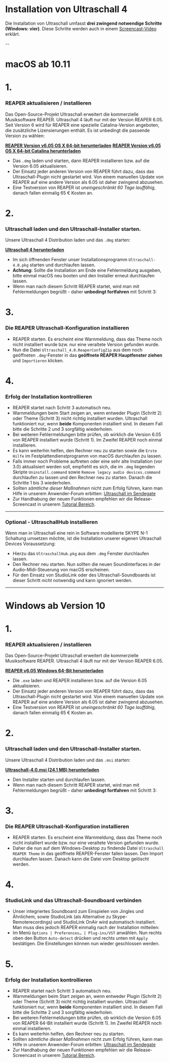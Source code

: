 # Installation von Ultraschall 4

Die Installation von Ultraschall umfasst **drei zwingend notwendige Schritte (Windows: vier)**.
Diese Schritte werden auch in einem [Screencast-Video](https://youtu.be/RTshDTPBMes) erklärt.

--

# macOS ab 10.11

# 1.

### REAPER aktualisieren / installieren

Das Open-Source-Projekt Ultraschall erweitert die kommerzielle Musiksoftware REAPER. Ultraschall 4 läuft nur mit der Version REAPER 6.05. Seit Version 6 wird für REAPER eine spezielle Catalina-Version angeboten, die zusätzliche Lizensierungen enthält. Es ist unbedingt die passende Version zu wählen: 

[**REAPER Version v6.05 OS X 64-bit herunterladen**](https://www.reaper.fm/files/6.x/reaper605_x86_64.dmg)
[**REAPER Version v6.05 OS X 64-bit Catalina herunterladen**](https://www.reaper.fm/files/6.x/reaper605_x86_64_catalina.dmgg)

* Das `.dmg` laden und starten, dann REAPER installieren bzw. auf die Version 6.05 aktualisieren.
* Der Einsatz jeder anderen Version von REAPER führt dazu, dass das Ultraschall-Plugin nicht gestartet wird. Von einem manuellen Update von REAPER auf eine andere Version als 6.05 ist daher zwingend abzusehen.
* Eine Testversion von REAPER ist _uneingeschränkt 60 Tage lauffähig_, danach fallen einmalig 65 € Kosten an.

# 2.

### Ultraschall laden und den Ultraschall-Installer starten.

Unsere Ultraschall 4 Distribution laden und das `.dmg` starten:

[**Ultraschall 4 herunterladen**](http://url.ultraschall-podcast.de/us4mac)

* Im sich öffnenden Fenster unser Installationsprogramm `Ultraschall-4.0.pkg` starten und durchlaufen lassen.
* **Achtung:** Sollte die Installation am Ende eine Fehlermeldung ausgeben, bitte einmal macOS neu booten und den Installer erneut durchlaufen lassen.
* Wenn man nach diesem Schritt REAPER startet, wird man mit Fehlermeldungen begrüßt - daher **unbedingt fortfahren** mit Schritt 3:

# 3.

### Die REAPER Ultraschall-Konfiguration installieren

* REAPER starten. Es erscheint eine Warnmeldung, dass das Theme noch nicht installiert wurde bzw. nur eine veraltete Version gefunden wurde.
* Nun die Datei `Ultraschall_4.0.ReaperConfigZip` aus dem noch geöffneten `.dmg`-Fenster in das **geöffnete REAPER Hauptfenster ziehen** und `Importieren` klicken.

# 4.

### Erfolg der Installation kontrollieren

* REAPER startet nach Schritt 3 automatisch neu.
* Warnmeldungen beim Start zeigen an, wenn entweder Plugin (Schritt 2) oder Theme (Schritt 3) nicht richtig installiert wurden. Ultraschall funktioniert nur, wenn **beide** Komponenten installiert sind. In diesem Fall bitte die Schritte 2 und 3 sorgfältig wiederholen.
* Bei weiteren Fehlermeldungen bitte prüfen, ob wirklich die Version 6.05 von REAPER installiert wurde (Schritt 1). Im Zweifel REAPER noch einmal installieren.
* Es kann weiterhin helfen, den Rechner neu zu starten sowie die `Erste Hilfe` im Festplattendienstprogramm von macOS durchlaufen zu lassen.
* Falls immer noch Probleme auftreten oder eine sehr alte Installation (vor 3.0) aktualisiert werden soll, empfiehlt es sich, die im `.dmg` liegenden Skripte `Uninstall.command` sowie `Remove legacy audio devices.command` durchlaufen zu lassen und den Rechner neu zu starten. Danach die Schritte 1 bis 3 wiederholen.
* Sollten _sämtliche dieser Maßnahmen_ nicht zum Erfolg führen, kann man Hilfe in unserem Anwender-Forum erbitten: [Ultraschall im Sendegate](https://sendegate.de/c/ultraschall)
* Zur Handhabung der neuen Funktionen empfehlen wir die Release-Screencast in unserem [Tutorial Bereich](http://ultraschall.fm/tutorials/).

---

### Optional - UltraschallHub installieren

Wenn man in Ultraschall eine rein in Software modellierte SKYPE N-1 Schaltung umsetzen möchte, ist die Installation unserer eigenen Ultraschall Devices Voraussetzung:

* Hierzu das `UltraschallHub.pkg` aus dem `.dmg` Fenster durchlaufen lassen.
* Den Rechner neu starten. Nun sollten die neuen Soundinterfaces in der Audio-Midi-Steuerung von macOS erscheinen.
* Für den Einsatz von StudioLink oder des Ultraschall-Soundboards ist dieser Schritt _nicht_ notwendig und kann ignoriert werden.

---

# Windows ab Version 10

# 1.

### REAPER aktualisieren / installieren

Das Open-Source-Projekt Ultraschall erweitert die kommerzielle Musiksoftware REAPER. Ultraschall 4 läuft nur mit der Version REAPER 6.05.

[**REAPER v6.05 Windows 64-Bit herunterladen**](https://www.reaper.fm/files/6.x/reaper605_x64-install.exe)

* Die `.exe` laden und REAPER installieren bzw. auf die Version 6.05 aktualisieren.
* Der Einsatz jeder anderen Version von REAPER führt dazu, dass das Ultraschall-Plugin nicht gestartet wird. Von einem manuellen Update von REAPER auf eine andere Version als 6.05 ist daher zwingend abzusehen.
* Eine Testversion von REAPER ist _uneingeschränkt 60 Tage lauffähig_, danach fallen einmalig 65 € Kosten an.

# 2.

### Ultraschall laden und den Ultraschall-Installer starten.

Unsere Ultraschall 4 Distribution laden und das `.msi` starten:

[**Ultraschall-4.0.msi (24.1 MB) herunterladen**](http://url.ultraschall-podcast.de/us4win)

* Den Installer starten und durchlaufen lassen.
* Wenn man nach diesem Schritt REAPER startet, wird man mit Fehlermeldungen begrüßt - daher **unbedingt fortfahren** mit Schritt 3:

# 3.

### Die REAPER Ultraschall-Konfiguration installieren

* REAPER starten. Es erscheint eine Warnmeldung, dass das Theme noch nicht installiert wurde bzw. nur eine veraltete Version gefunden wurde.
* Daher die nun auf dem Windows-Desktop zu findende Datei `Ultraschall REAPER Theme` in das geöffnete REAPER-Fenster fallen lassen. Den Import durchlaufen lassen. Danach kann die Datei vom Desktop gelöscht werden.

# 4.

### StudioLink und das Ultraschall-Soundboard verbinden

* Unser integriertes Soundboard zum Einspielen von Jingles und Ähnlichem, sowie StudioLink (als Alternative zu Skype-Remoterecordings) und StudioLink OnAir wird automatisch installiert. Man muss dies jedoch REAPER einmalig nach der Installation mitteilen:
* Im Menü `Options | Preferences… | Plug-ins/VST` anwählen. Nun rechts oben den Button `Auto-detect` drücken und rechts unten mit `Apply` bestätigen. Die Einstellungen können nun wieder geschlossen werden.

# 5.

### Erfolg der Installation kontrollieren

* REAPER startet nach Schritt 3 automatisch neu.
* Warnmeldungen beim Start zeigen an, wenn entweder Plugin (Schritt 2) oder Theme (Schritt 3) nicht richtig installiert wurden. Ultraschall funktioniert nur, wenn **beide** Komponenten installiert sind. In diesem Fall bitte die Schritte 2 und 3 sorgfältig wiederholen.
* Bei weiteren Fehlermeldungen bitte prüfen, ob wirklich die Version 6.05 von REAPER 64-Bit installiert wurde (Schritt 1). Im Zweifel REAPER noch einmal installieren.
* Es kann weiterhin helfen, den Rechner neu zu starten.
* Sollten _sämtliche dieser Maßnahmen_ nicht zum Erfolg führen, kann man Hilfe in unserem Anwender-Forum erbitten: [Ultraschall im Sendegate](https://sendegate.de/c/ultraschall)
* Zur Handhabung der neuen Funktionen empfehlen wir die Release-Screencast in unserem [Tutorial Bereich](http://ultraschall.fm/tutorials/).
